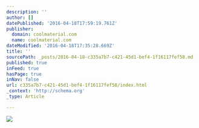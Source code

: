 ```yaml
---
description: ''
author: []
datePublished: '2016-04-18T17:59:19.761Z'
publisher:
  domain: coolmaterial.com
  name: coolmaterial.com
dateModified: '2016-04-18T17:35:28.669Z'
title: ''
sourcePath: _posts/2016-04-18-c335a7b7-c421-45d1-bef4-1f16117fef58.md
published: true
inFeed: true
hasPage: true
inNav: false
url: c335a7b7-c421-45d1-bef4-1f16117fef58/index.html
_context: 'http://schema.org'
_type: Article

---
```

![](http://coolmaterial.wpengine.netdna-cdn.com/wp-content/uploads/2012/03/1969-Dodge-Charger-2.jpg)